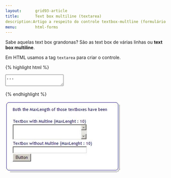 ```yaml
---
layout:      grid93-article
title:       Text box multiline (textarea)
description:Artigo a respeito do controle textbox-multline (formulário web) - HTML e CSS
menu:        html-forms
---
```


Sabe aquelas text box grandonas? São as text box de várias linhas ou __text box multiline__.


Em HTML usamos a tag `textarea` para criar o controle.

{% highlight html %}
<textarea>
...
</textarea>
{% endhighlight %}

![Ilustração de um campo text area](text-box-mult.jpg "Ilustração de um campo text area")